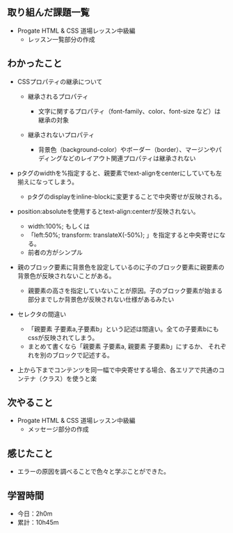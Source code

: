 ## 取り組んだ課題一覧
- Progate HTML & CSS 道場レッスン中級編
    - レッスン一覧部分の作成
## わかったこと
- CSSプロパティの継承について
    - 継承されるプロパティ
        - 文字に関するプロパティ（font-family、color、font-size など）は継承の対象

    - 継承されないプロパティ
        - 背景色（background-color）やボーダー（border）、マージンやパディングなどのレイアウト関連プロパティは継承されない

- pタグのwidthを%指定すると、親要素でtext-alignをcenterにしていても左揃えになってしまう。
    - pタグのdisplayをinline-blockに変更することで中央寄せが反映される。

- position:absoluteを使用するとtext-align:centerが反映されない。
    - width:100%; もしくは 
    - 「left:50%; transform: translateX(-50%); 」を指定すると中央寄せになる。
    - 前者の方がシンプル

- 親のブロック要素に背景色を設定しているのに子のブロック要素に親要素の背景色が反映されないことがある。
    - 親要素の高さを指定していないことが原因。子のブロック要素が始まる部分までしか背景色が反映されない仕様があるみたい

- セレクタの間違い
    - 「親要素 子要素a,子要素b」という記述は間違い。全ての子要素bにもcssが反映されてしまう。
    - まとめて書くなら「親要素 子要素a, 親要素 子要素b」にするか、
それぞれを別のブロックで記述する。

- 上から下までコンテンツを同一幅で中央寄せする場合、各エリアで共通のコンテナ（クラス）を使うと楽

## 次やること
- Progate HTML & CSS 道場レッスン中級編
    - メッセージ部分の作成

## 感じたこと
- エラーの原因を調べることで色々と学ぶことができた。

## 学習時間
- 今日：2h0m
- 累計：10h45m